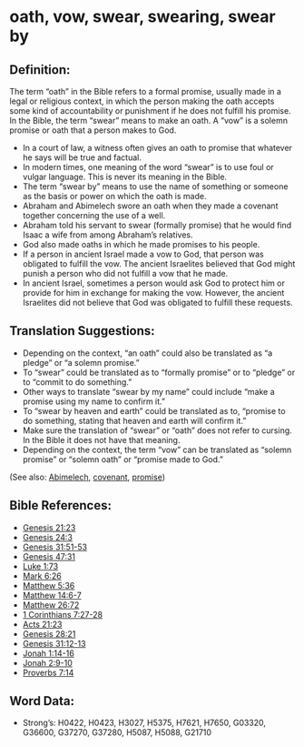 # oath, vow, swear, swearing, swear by

## Definition:

The term “oath” in the Bible refers to a formal promise, usually made in a legal or religious context, in which the person making the oath accepts some kind of accountability or punishment if he does not fulfill his promise. In the Bible, the term “swear” means to make an oath. A “vow” is a solemn promise or oath that a person makes to God.

* In a court of law, a witness often gives an oath to promise that whatever he says will be true and factual.
* In modern times, one meaning of the word “swear” is to use foul or vulgar language. This is never its meaning in the Bible.
* The term “swear by” means to use the name of something or someone as the basis or power on which the oath is made.
* Abraham and Abimelech swore an oath when they made a covenant together concerning the use of a well.
* Abraham told his servant to swear (formally promise) that he would find Isaac a wife from among Abraham’s relatives.
* God also made oaths in which he made promises to his people.
* If a person in ancient Israel made a vow to God, that person was obligated to fulfill the vow. The ancient Israelites believed that God might punish a person who did not fulfill a vow that he made.
* In ancient Israel, sometimes a person would ask God to protect him or provide for him in exchange for making the vow. However, the ancient Israelites did not believe that God was obligated to fulfill these requests.

## Translation Suggestions:

* Depending on the context, “an oath” could also be translated as “a pledge” or “a solemn promise.”
* To “swear” could be translated as to “formally promise” or to “pledge” or to “commit to do something.”
* Other ways to translate “swear by my name” could include “make a promise using my name to confirm it.”
* To “swear by heaven and earth” could be translated as to, “promise to do something, stating that heaven and earth will confirm it.”
* Make sure the translation of “swear” or “oath” does not refer to cursing. In the Bible it does not have that meaning.
* Depending on the context, the term “vow” can be translated as “solemn promise” or “solemn oath” or “promise made to God.”

(See also: [Abimelech](../names/abimelech.md), [covenant](../kt/covenant.md), [promise](../kt/promise.md))

## Bible References:

* [Genesis 21:23](rc://en/tn/help/gen/21/23)
* [Genesis 24:3](rc://en/tn/help/gen/24/03)
* [Genesis 31:51-53](rc://en/tn/help/gen/31/51)
* [Genesis 47:31](rc://en/tn/help/gen/47/31)
* [Luke 1:73](rc://en/tn/help/luk/01/73)
* [Mark 6:26](rc://en/tn/help/mrk/06/26)
* [Matthew 5:36](rc://en/tn/help/mat/05/36)
* [Matthew 14:6-7](rc://en/tn/help/mat/14/06)
* [Matthew 26:72](rc://en/tn/help/mat/26/72)
* [1 Corinthians 7:27-28](rc://en/tn/help/1co/07/27)
* [Acts 21:23](rc://en/tn/help/act/21/23)
* [Genesis 28:21](rc://en/tn/help/gen/28/21)
* [Genesis 31:12-13](rc://en/tn/help/gen/31/12)
* [Jonah 1:14-16](rc://en/tn/help/jon/01/14)
* [Jonah 2:9-10](rc://en/tn/help/jon/02/09)
* [Proverbs 7:14](rc://en/tn/help/pro/07/14)


## Word Data:

* Strong’s: H0422, H0423, H3027, H5375, H7621, H7650, G03320, G36600, G37270, G37280,  H5087, H5088, G21710
